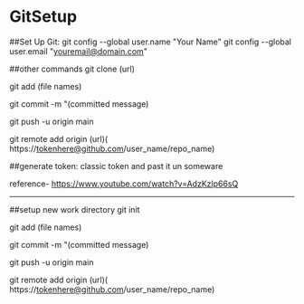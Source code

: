 # GitSetup

##Set Up Git:
git config --global user.name "Your Name"
git config --global user.email "youremail@domain.com"


##other commands
git clone (url)

git add (file names)

git commit -m "(committed message)

git push -u origin main 

git remote add origin (url)( https://tokenhere@github.com/user_name/repo_name)

##generate token:
classic token and past it un someware

reference- https://www.youtube.com/watch?v=AdzKzlp66sQ


--------------------------

##setup new work directory
git init

git add (file names)

git commit -m "(committed message)

git push -u origin main 

git remote add origin (url)( https://tokenhere@github.com/user_name/repo_name)
